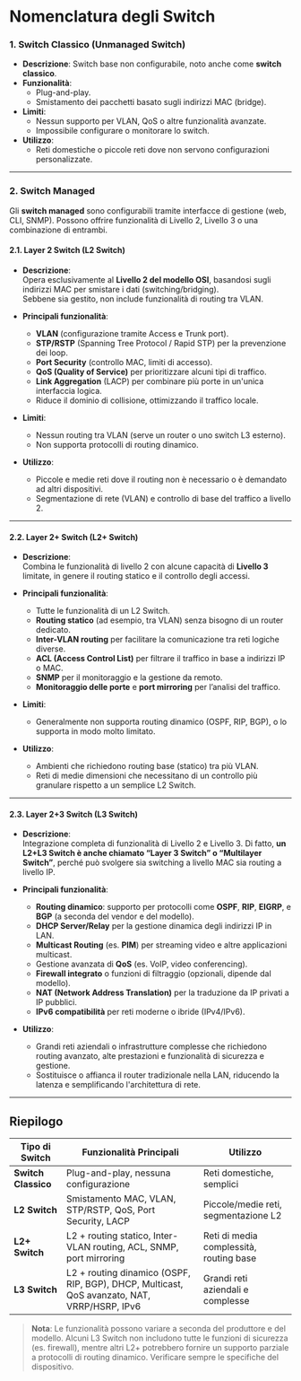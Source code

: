 # **Nomenclatura degli Switch**

### **1. Switch Classico (Unmanaged Switch)**

- **Descrizione**: Switch base non configurabile, noto anche come **switch classico**.
- **Funzionalità**:
  - Plug-and-play.
  - Smistamento dei pacchetti basato sugli indirizzi MAC (bridge).
- **Limiti**:
  - Nessun supporto per VLAN, QoS o altre funzionalità avanzate.
  - Impossibile configurare o monitorare lo switch.
- **Utilizzo**:
  - Reti domestiche o piccole reti dove non servono configurazioni personalizzate.

---

### **2. Switch Managed**

Gli **switch managed** sono configurabili tramite interfacce di gestione (web, CLI, SNMP). Possono offrire funzionalità di Livello 2, Livello 3 o una combinazione di entrambi.

#### **2.1. Layer 2 Switch (L2 Switch)**

- **Descrizione**:  
  Opera esclusivamente al **Livello 2 del modello OSI**, basandosi sugli indirizzi MAC per smistare i dati (switching/bridging).  
  Sebbene sia gestito, non include funzionalità di routing tra VLAN.

- **Principali funzionalità**:
  - **VLAN** (configurazione tramite Access e Trunk port).
  - **STP/RSTP** (Spanning Tree Protocol / Rapid STP) per la prevenzione dei loop.
  - **Port Security** (controllo MAC, limiti di accesso).
  - **QoS (Quality of Service)** per prioritizzare alcuni tipi di traffico.
  - **Link Aggregation** (LACP) per combinare più porte in un'unica interfaccia logica.
  - Riduce il dominio di collisione, ottimizzando il traffico locale.

- **Limiti**:
  - Nessun routing tra VLAN (serve un router o uno switch L3 esterno).
  - Non supporta protocolli di routing dinamico.
  
- **Utilizzo**:
  - Piccole e medie reti dove il routing non è necessario o è demandato ad altri dispositivi.
  - Segmentazione di rete (VLAN) e controllo di base del traffico a livello 2.

---

#### **2.2. Layer 2+ Switch (L2+ Switch)**

- **Descrizione**:  
  Combina le funzionalità di livello 2 con alcune capacità di **Livello 3** limitate, in genere il routing statico e il controllo degli accessi.

- **Principali funzionalità**:
  - Tutte le funzionalità di un L2 Switch.
  - **Routing statico** (ad esempio, tra VLAN) senza bisogno di un router dedicato.
  - **Inter-VLAN routing** per facilitare la comunicazione tra reti logiche diverse.
  - **ACL (Access Control List)** per filtrare il traffico in base a indirizzi IP o MAC.
  - **SNMP** per il monitoraggio e la gestione da remoto.
  - **Monitoraggio delle porte** e **port mirroring** per l’analisi del traffico.

- **Limiti**:
  - Generalmente non supporta routing dinamico (OSPF, RIP, BGP), o lo supporta in modo molto limitato.
  
- **Utilizzo**:
  - Ambienti che richiedono routing base (statico) tra più VLAN.
  - Reti di medie dimensioni che necessitano di un controllo più granulare rispetto a un semplice L2 Switch.

---

#### **2.3. Layer 2+3 Switch (L3 Switch)**

- **Descrizione**:  
  Integrazione completa di funzionalità di Livello 2 e Livello 3. Di fatto, **un L2+L3 Switch è anche chiamato “Layer 3 Switch” o “Multilayer Switch”**, perché può svolgere sia switching a livello MAC sia routing a livello IP.

- **Principali funzionalità**:
  - **Routing dinamico**: supporto per protocolli come **OSPF**, **RIP**, **EIGRP**, e **BGP** (a seconda del vendor e del modello).
  - **DHCP Server/Relay** per la gestione dinamica degli indirizzi IP in LAN.
  - **Multicast Routing** (es. **PIM**) per streaming video e altre applicazioni multicast.
  - Gestione avanzata di **QoS** (es. VoIP, video conferencing).
  - **Firewall integrato** o funzioni di filtraggio (opzionali, dipende dal modello).
  - **NAT (Network Address Translation)** per la traduzione da IP privati a IP pubblici.
  - **IPv6 compatibilità** per reti moderne o ibride (IPv4/IPv6).

- **Utilizzo**:
  - Grandi reti aziendali o infrastrutture complesse che richiedono routing avanzato, alte prestazioni e funzionalità di sicurezza e gestione.
  - Sostituisce o affianca il router tradizionale nella LAN, riducendo la latenza e semplificando l'architettura di rete.

---

## **Riepilogo**

| **Tipo di Switch**       | **Funzionalità Principali**                                                                              | **Utilizzo**                           |
|---------------------------|---------------------------------------------------------------------------------------------------------|----------------------------------------|
| **Switch Classico**       | Plug-and-play, nessuna configurazione                                                                  | Reti domestiche, semplici              |
| **L2 Switch**             | Smistamento MAC, VLAN, STP/RSTP, QoS, Port Security, LACP                                              | Piccole/medie reti, segmentazione L2   |
| **L2+ Switch**            | L2 + routing statico, Inter-VLAN routing, ACL, SNMP, port mirroring                                    | Reti di media complessità, routing base|
| **L3 Switch**             | L2 + routing dinamico (OSPF, RIP, BGP), DHCP, Multicast, QoS avanzato, NAT, VRRP/HSRP, IPv6            | Grandi reti aziendali e complesse      |

> **Nota**: Le funzionalità possono variare a seconda del produttore e del modello. Alcuni L3 Switch non includono tutte le funzioni di sicurezza (es. firewall), mentre altri L2+ potrebbero fornire un supporto parziale a protocolli di routing dinamico. Verificare sempre le specifiche del dispositivo.
